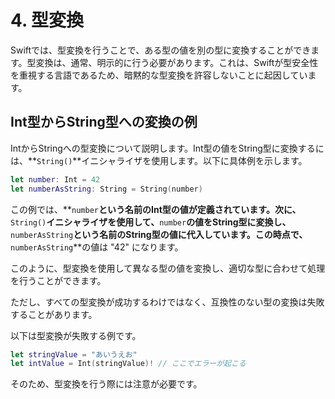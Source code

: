 # 4. 型変換

Swiftでは、型変換を行うことで、ある型の値を別の型に変換することができます。型変換は、通常、明示的に行う必要があります。これは、Swiftが型安全性を重視する言語であるため、暗黙的な型変換を許容しないことに起因しています。


## Int型からString型への変換の例
IntからStringへの型変換について説明します。Int型の値をString型に変換するには、**`String()`**イニシャライザを使用します。以下に具体例を示します。

```swift
let number: Int = 42
let numberAsString: String = String(number)
```

この例では、**`number`**という名前のInt型の値が定義されています。次に、**`String()`**イニシャライザを使用して、**`number`**の値をString型に変換し、**`numberAsString`**という名前のString型の値に代入しています。この時点で、**`numberAsString`**の値は "42" になります。

このように、型変換を使用して異なる型の値を変換し、適切な型に合わせて処理を行うことができます。

ただし、すべての型変換が成功するわけではなく、互換性のない型の変換は失敗することがあります。

以下は型変換が失敗する例です。

```swift
let stringValue = "あいうえお"
let intValue = Int(stringValue)! // ここでエラーが起こる
```

そのため、型変換を行う際には注意が必要です。

